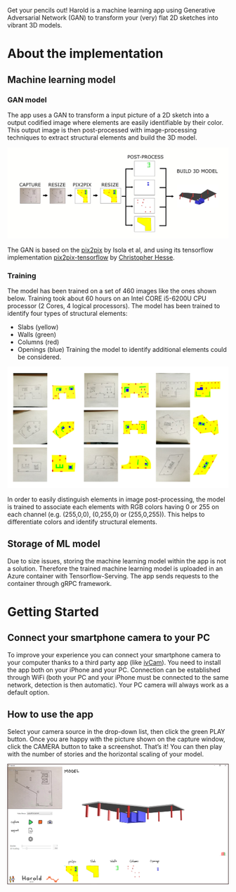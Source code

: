 Get your pencils out! Harold is a machine learning app using Generative Adversarial Network (GAN) to transform your (very) flat 2D sketches into vibrant 3D models.

# About the implementation

## Machine learning model

### GAN model

The app uses a GAN to transform a input picture of a 2D sketch into a output codified image where elements are easily identifiable by their color. This output image is then post-processed with image-processing techniques to extract structural elements and build the 3D model. 

![Harold Scheme](https://github.com/MagmaWorks/Harold/blob/master/docs/HaroldScheme.png)

The GAN is based on the [pix2pix](https://phillipi.github.io/pix2pix/) by Isola et al, and using its tensorflow implementation [pix2pix-tensorflow](https://github.com/affinelayer/pix2pix-tensorflow) by [Christopher Hesse](https://github.com/christopherhesse).

### Training

The model has been trained on a set of 460 images like the ones shown below. Training took about 60 hours on an Intel CORE i5-6200U CPU processor (2 Cores, 4 logical processors). The model has been trained to identify four types of structural elements:
* Slabs (yellow)
* Walls (green)
* Columns (red)
* Openings (blue)
Training the model to identify additional elements could be considered.

![Training Set](https://github.com/MagmaWorks/Harold/blob/master/docs/TrainingSet.png)

In order to easily distinguish elements in image post-processing, the model is trained to associate each elements with RGB colors having 0 or 255 on each channel (e.g. (255,0,0), (0,255,0) or (255,0,255)). This helps to differentiate colors and identify structural elements.

## Storage of ML model

Due to size issues, storing the machine learning model within the app is not a solution. Therefore the trained machine learning model is uploaded in an Azure container with Tensorflow-Serving. The app sends requests to the container through gRPC framework.

# Getting Started

## Connect your smartphone camera to your PC

To improve your experience you can connect your smartphone camera to your computer thanks to a third party app (like [ivCam](https://www.e2esoft.com/ivcam/)). You need to install the app both on your iPhone and your PC. Connection can be established through WiFi (both your PC and your iPhone must be connected to the same network, detection is then automatic). Your PC camera will always work as a default option.

## How to use the app

Select your camera source in the drop-down list, then click the green PLAY button. Once you are happy with the picture shown on the capture window, click the CAMERA button to take a screenshot. That’s it! You can then play with the number of stories and the horizontal scaling of your model.

![Harold UI](https://github.com/MagmaWorks/Harold/blob/master/docs/HaroldUI.png)
